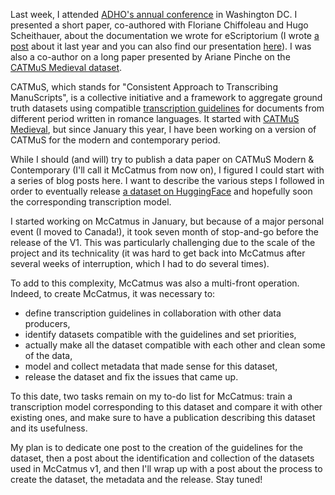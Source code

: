 <!--
.. title: 018 - McCATMuS #1 - Overview
.. slug: 018
.. date: 2024-08-14
.. tags: CATMuS, HTR, 
.. category: dataset 
.. status: 
.. link: 
.. description: 
.. type: text
-->

Last week, I attended [ADHO's annual conference](https://dh2024.adho.org/) in Washington DC. I presented a short paper, co-authored with Floriane Chiffoleau and Hugo Scheithauer, about the documentation we wrote for eScriptorium (I wrote [a post](./010) about it last year and you can also find our presentation [here](https://inria.hal.science/hal-04594142)). I was also a co-author on a long paper presented by Ariane Pinche on the [CATMuS Medieval dataset](https://inria.hal.science/hal-04346939).

CATMuS, which stands for "Consistent Approach to Transcribing ManuScripts", is a collective initiative and a framework to aggregate ground truth datasets using compatible [transcription guidelines](https://catmus-guidelines.github.io/) for documents from different period written in romance languages. It started with [CATMuS Medieval](https://huggingface.co/datasets/CATMuS/medieval), but since January this year, I have been working on a version of CATMuS for the modern and contemporary period. 

While I should (and will) try to publish a data paper on CATMuS Modern & Contemporary (I'll call it McCatmus from now on), I figured I could start with a series of blog posts here. I want to describe the various steps I followed in order to eventually release [a dataset on HuggingFace](https://huggingface.co/datasets/CATMuS/modern) and hopefully soon the corresponding transcription model.

I started working on McCatmus in January, but because of a major personal event (I moved to Canada!), it took seven month of stop-and-go before the release of the V1. This was particularly challenging due to the scale of the project and its technicality (it was hard to get back into McCatmus after several weeks of interruption, which I had to do several times).

To add to this complexity, McCatmus was also a multi-front operation. Indeed, to create McCatmus, it was necessary to:

- define transcription guidelines in collaboration with other data producers,
- identify datasets compatible with the guidelines and set priorities,
- actually make all the dataset compatible with each other and clean some of the data,
- model and collect metadata that made sense for this dataset,
- release the dataset and fix the issues that came up.

To this date, two tasks remain on my to-do list for McCatmus: train a transcription model corresponding to this dataset and compare it with other existing ones, and make sure to have a publication describing this dataset and its usefulness.

My plan is to dedicate one post to the creation of the guidelines for the dataset, then a post about the identification and collection of the datasets used in McCatmus v1, and then I'll wrap up with a post about the process to create the dataset, the metadata and the release. Stay tuned!